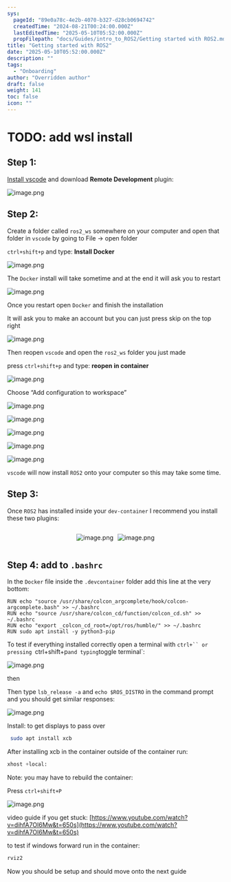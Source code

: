 ```yaml
---
sys:
  pageId: "89e0a78c-4e2b-4070-b327-d28cb0694742"
  createdTime: "2024-08-21T00:24:00.000Z"
  lastEditedTime: "2025-05-10T05:52:00.000Z"
  propFilepath: "docs/Guides/intro_to_ROS2/Getting started with ROS2.md"
title: "Getting started with ROS2"
date: "2025-05-10T05:52:00.000Z"
description: ""
tags:
  - "Onboarding"
author: "Overridden author"
draft: false
weight: 141
toc: false
icon: ""
---
```


# TODO: add wsl install

## Step 1:

[Install vscode](https://code.visualstudio.com/download) and download **Remote Development** plugin:

![image.png](https://prod-files-secure.s3.us-west-2.amazonaws.com/d518164a-d88e-44d1-a4ee-3adb3bd8bce0/efb52993-1881-4a40-b95e-6f020334f022/image.png?X-Amz-Algorithm=AWS4-HMAC-SHA256&X-Amz-Content-Sha256=UNSIGNED-PAYLOAD&X-Amz-Credential=ASIAZI2LB4666ZCVGR2V%2F20250709%2Fus-west-2%2Fs3%2Faws4_request&X-Amz-Date=20250709T051458Z&X-Amz-Expires=3600&X-Amz-Security-Token=IQoJb3JpZ2luX2VjEJT%2F%2F%2F%2F%2F%2F%2F%2F%2F%2FwEaCXVzLXdlc3QtMiJGMEQCIB9UCbBfoWCC52kokmBGN5NdjmDGLnZH1yaIW%2BTTRClXAiB%2BhopWfym5J8S47JHh3YpNHxZ78FHLnPIlgi%2F5Elg11SqIBAid%2F%2F%2F%2F%2F%2F%2F%2F%2F%2F8BEAAaDDYzNzQyMzE4MzgwNSIMH0zWlT2uRssXL3jKKtwDBkckGGBjVHsmzdUuybH2J1RHNiiWr3SNOvcpqsLH6z1PNJPZw9LheMGRnYaA12HzTsLEuEjnsU8kcSofHRQVN1bIunWTsPG9FgmJ1Npyf3MWdLFD1oFaB51XL65vzBSXGM4cRwnVWM2hMwnMW9QcVnBPP9l2p02bQuEXUu%2FVylq%2FODVnkkZt23MplJ%2BkoTIoJ8UcwSEEOF3DU57ne3abxy1UWrIhUJ2LWS4S6RgsglVQk7tsclozbGPKHbv8uSGoJSIhStD0%2FswPvl4R%2FbgZG2evOqCQMuwM8dxJ%2F5LDtIU5t4LbUCevxC%2FFMkbfSOBQvvb3fICsUYg1yB8qjvP%2Fn%2BIX4hjiEF6yjp7nDnfKVBtNe9S5gRCzALURSESjwxXPjnrXrYDqApOS8QSgj9WxW6g5UPM8bgatXgnWuhsAEYpn74lvETw5pSk%2FgVmPyvge6%2FaLkjiDy2hzthcGYLiGNZ65pIAx7ccsQWP9%2Fb9VSUgvSlXK%2B5egIfzcDe%2FOg39IGRDPnE08I5lTODIABcqXErDrFvvVntsmyf1SZK9WXOLg2k3JY%2B8WG46KlYxjK8v0JdwIpJ7zcobKvdC9Uh3kucR0oIih%2FtyQXCiPhmLoS8nv%2BG1uppgBN8IXp18wy8q3wwY6pgEND3ca0VYk8M%2FxUXqFrE7Ae6B9V%2BPQajX41cPu3gdsTy%2FbDbDpyUxJo9bkcIL0TsYKRXmsdJr%2FCYbbfjnmDETGiByGveIbQjOT9LlWSRBx8hWSm%2FgN9cnuZ1vm%2BXziaznc6nLGljQvNVlIueeZe4WM28sVz8aSj5rSZCkRAbuose2bCcBakk8ieHBVNs2mDJbf5i0NGTrmhk%2F5gGWm5bTaV7o4YMnb&X-Amz-Signature=f2a632e26310621f159c479e806654600e2ca2f2c997a15826144d3b0de38b75&X-Amz-SignedHeaders=host&x-amz-checksum-mode=ENABLED&x-id=GetObject)

## Step 2:

Create a folder called `ros2_ws` somewhere on your computer and open that folder in `vscode` by going to File → open folder 

`ctrl+shift+p` and type: **Install Docker**

![image.png](https://prod-files-secure.s3.us-west-2.amazonaws.com/d518164a-d88e-44d1-a4ee-3adb3bd8bce0/2269dc0e-1cd5-47ff-bceb-c04ad9b2eab0/image.png?X-Amz-Algorithm=AWS4-HMAC-SHA256&X-Amz-Content-Sha256=UNSIGNED-PAYLOAD&X-Amz-Credential=ASIAZI2LB4666ZCVGR2V%2F20250709%2Fus-west-2%2Fs3%2Faws4_request&X-Amz-Date=20250709T051458Z&X-Amz-Expires=3600&X-Amz-Security-Token=IQoJb3JpZ2luX2VjEJT%2F%2F%2F%2F%2F%2F%2F%2F%2F%2FwEaCXVzLXdlc3QtMiJGMEQCIB9UCbBfoWCC52kokmBGN5NdjmDGLnZH1yaIW%2BTTRClXAiB%2BhopWfym5J8S47JHh3YpNHxZ78FHLnPIlgi%2F5Elg11SqIBAid%2F%2F%2F%2F%2F%2F%2F%2F%2F%2F8BEAAaDDYzNzQyMzE4MzgwNSIMH0zWlT2uRssXL3jKKtwDBkckGGBjVHsmzdUuybH2J1RHNiiWr3SNOvcpqsLH6z1PNJPZw9LheMGRnYaA12HzTsLEuEjnsU8kcSofHRQVN1bIunWTsPG9FgmJ1Npyf3MWdLFD1oFaB51XL65vzBSXGM4cRwnVWM2hMwnMW9QcVnBPP9l2p02bQuEXUu%2FVylq%2FODVnkkZt23MplJ%2BkoTIoJ8UcwSEEOF3DU57ne3abxy1UWrIhUJ2LWS4S6RgsglVQk7tsclozbGPKHbv8uSGoJSIhStD0%2FswPvl4R%2FbgZG2evOqCQMuwM8dxJ%2F5LDtIU5t4LbUCevxC%2FFMkbfSOBQvvb3fICsUYg1yB8qjvP%2Fn%2BIX4hjiEF6yjp7nDnfKVBtNe9S5gRCzALURSESjwxXPjnrXrYDqApOS8QSgj9WxW6g5UPM8bgatXgnWuhsAEYpn74lvETw5pSk%2FgVmPyvge6%2FaLkjiDy2hzthcGYLiGNZ65pIAx7ccsQWP9%2Fb9VSUgvSlXK%2B5egIfzcDe%2FOg39IGRDPnE08I5lTODIABcqXErDrFvvVntsmyf1SZK9WXOLg2k3JY%2B8WG46KlYxjK8v0JdwIpJ7zcobKvdC9Uh3kucR0oIih%2FtyQXCiPhmLoS8nv%2BG1uppgBN8IXp18wy8q3wwY6pgEND3ca0VYk8M%2FxUXqFrE7Ae6B9V%2BPQajX41cPu3gdsTy%2FbDbDpyUxJo9bkcIL0TsYKRXmsdJr%2FCYbbfjnmDETGiByGveIbQjOT9LlWSRBx8hWSm%2FgN9cnuZ1vm%2BXziaznc6nLGljQvNVlIueeZe4WM28sVz8aSj5rSZCkRAbuose2bCcBakk8ieHBVNs2mDJbf5i0NGTrmhk%2F5gGWm5bTaV7o4YMnb&X-Amz-Signature=125911b231b50d45bd85bd02681378e3553b2b85b517f4155c3642c078565824&X-Amz-SignedHeaders=host&x-amz-checksum-mode=ENABLED&x-id=GetObject)

The `Docker` install will take sometime and at the end it will ask you to restart

![image.png](https://prod-files-secure.s3.us-west-2.amazonaws.com/d518164a-d88e-44d1-a4ee-3adb3bd8bce0/ed233f78-be33-4b1f-b89c-9c346c0e961e/image.png?X-Amz-Algorithm=AWS4-HMAC-SHA256&X-Amz-Content-Sha256=UNSIGNED-PAYLOAD&X-Amz-Credential=ASIAZI2LB4666ZCVGR2V%2F20250709%2Fus-west-2%2Fs3%2Faws4_request&X-Amz-Date=20250709T051458Z&X-Amz-Expires=3600&X-Amz-Security-Token=IQoJb3JpZ2luX2VjEJT%2F%2F%2F%2F%2F%2F%2F%2F%2F%2FwEaCXVzLXdlc3QtMiJGMEQCIB9UCbBfoWCC52kokmBGN5NdjmDGLnZH1yaIW%2BTTRClXAiB%2BhopWfym5J8S47JHh3YpNHxZ78FHLnPIlgi%2F5Elg11SqIBAid%2F%2F%2F%2F%2F%2F%2F%2F%2F%2F8BEAAaDDYzNzQyMzE4MzgwNSIMH0zWlT2uRssXL3jKKtwDBkckGGBjVHsmzdUuybH2J1RHNiiWr3SNOvcpqsLH6z1PNJPZw9LheMGRnYaA12HzTsLEuEjnsU8kcSofHRQVN1bIunWTsPG9FgmJ1Npyf3MWdLFD1oFaB51XL65vzBSXGM4cRwnVWM2hMwnMW9QcVnBPP9l2p02bQuEXUu%2FVylq%2FODVnkkZt23MplJ%2BkoTIoJ8UcwSEEOF3DU57ne3abxy1UWrIhUJ2LWS4S6RgsglVQk7tsclozbGPKHbv8uSGoJSIhStD0%2FswPvl4R%2FbgZG2evOqCQMuwM8dxJ%2F5LDtIU5t4LbUCevxC%2FFMkbfSOBQvvb3fICsUYg1yB8qjvP%2Fn%2BIX4hjiEF6yjp7nDnfKVBtNe9S5gRCzALURSESjwxXPjnrXrYDqApOS8QSgj9WxW6g5UPM8bgatXgnWuhsAEYpn74lvETw5pSk%2FgVmPyvge6%2FaLkjiDy2hzthcGYLiGNZ65pIAx7ccsQWP9%2Fb9VSUgvSlXK%2B5egIfzcDe%2FOg39IGRDPnE08I5lTODIABcqXErDrFvvVntsmyf1SZK9WXOLg2k3JY%2B8WG46KlYxjK8v0JdwIpJ7zcobKvdC9Uh3kucR0oIih%2FtyQXCiPhmLoS8nv%2BG1uppgBN8IXp18wy8q3wwY6pgEND3ca0VYk8M%2FxUXqFrE7Ae6B9V%2BPQajX41cPu3gdsTy%2FbDbDpyUxJo9bkcIL0TsYKRXmsdJr%2FCYbbfjnmDETGiByGveIbQjOT9LlWSRBx8hWSm%2FgN9cnuZ1vm%2BXziaznc6nLGljQvNVlIueeZe4WM28sVz8aSj5rSZCkRAbuose2bCcBakk8ieHBVNs2mDJbf5i0NGTrmhk%2F5gGWm5bTaV7o4YMnb&X-Amz-Signature=e594ffe8b0fb37a550b686621d81e6bdc15e6f4eaac6957de7a38b5f0e266322&X-Amz-SignedHeaders=host&x-amz-checksum-mode=ENABLED&x-id=GetObject)

Once you restart open `Docker` and finish the installation

It will ask you to make an account but you can just press skip on the top right

![image.png](https://prod-files-secure.s3.us-west-2.amazonaws.com/d518164a-d88e-44d1-a4ee-3adb3bd8bce0/21010ad9-1659-4fd9-9f59-9932a09b2a3d/image.png?X-Amz-Algorithm=AWS4-HMAC-SHA256&X-Amz-Content-Sha256=UNSIGNED-PAYLOAD&X-Amz-Credential=ASIAZI2LB4666ZCVGR2V%2F20250709%2Fus-west-2%2Fs3%2Faws4_request&X-Amz-Date=20250709T051458Z&X-Amz-Expires=3600&X-Amz-Security-Token=IQoJb3JpZ2luX2VjEJT%2F%2F%2F%2F%2F%2F%2F%2F%2F%2FwEaCXVzLXdlc3QtMiJGMEQCIB9UCbBfoWCC52kokmBGN5NdjmDGLnZH1yaIW%2BTTRClXAiB%2BhopWfym5J8S47JHh3YpNHxZ78FHLnPIlgi%2F5Elg11SqIBAid%2F%2F%2F%2F%2F%2F%2F%2F%2F%2F8BEAAaDDYzNzQyMzE4MzgwNSIMH0zWlT2uRssXL3jKKtwDBkckGGBjVHsmzdUuybH2J1RHNiiWr3SNOvcpqsLH6z1PNJPZw9LheMGRnYaA12HzTsLEuEjnsU8kcSofHRQVN1bIunWTsPG9FgmJ1Npyf3MWdLFD1oFaB51XL65vzBSXGM4cRwnVWM2hMwnMW9QcVnBPP9l2p02bQuEXUu%2FVylq%2FODVnkkZt23MplJ%2BkoTIoJ8UcwSEEOF3DU57ne3abxy1UWrIhUJ2LWS4S6RgsglVQk7tsclozbGPKHbv8uSGoJSIhStD0%2FswPvl4R%2FbgZG2evOqCQMuwM8dxJ%2F5LDtIU5t4LbUCevxC%2FFMkbfSOBQvvb3fICsUYg1yB8qjvP%2Fn%2BIX4hjiEF6yjp7nDnfKVBtNe9S5gRCzALURSESjwxXPjnrXrYDqApOS8QSgj9WxW6g5UPM8bgatXgnWuhsAEYpn74lvETw5pSk%2FgVmPyvge6%2FaLkjiDy2hzthcGYLiGNZ65pIAx7ccsQWP9%2Fb9VSUgvSlXK%2B5egIfzcDe%2FOg39IGRDPnE08I5lTODIABcqXErDrFvvVntsmyf1SZK9WXOLg2k3JY%2B8WG46KlYxjK8v0JdwIpJ7zcobKvdC9Uh3kucR0oIih%2FtyQXCiPhmLoS8nv%2BG1uppgBN8IXp18wy8q3wwY6pgEND3ca0VYk8M%2FxUXqFrE7Ae6B9V%2BPQajX41cPu3gdsTy%2FbDbDpyUxJo9bkcIL0TsYKRXmsdJr%2FCYbbfjnmDETGiByGveIbQjOT9LlWSRBx8hWSm%2FgN9cnuZ1vm%2BXziaznc6nLGljQvNVlIueeZe4WM28sVz8aSj5rSZCkRAbuose2bCcBakk8ieHBVNs2mDJbf5i0NGTrmhk%2F5gGWm5bTaV7o4YMnb&X-Amz-Signature=fde3fd792cc6289cabd4bb7b0da0be40b5eb3e26c977c38b3802d63d9af9c502&X-Amz-SignedHeaders=host&x-amz-checksum-mode=ENABLED&x-id=GetObject)

Then reopen `vscode` and open the `ros2_ws` folder you just made

press `ctrl+shift+p` and type: **reopen in container**

![image.png](https://prod-files-secure.s3.us-west-2.amazonaws.com/d518164a-d88e-44d1-a4ee-3adb3bd8bce0/4e93b8c2-41ad-488c-8095-c74205196118/image.png?X-Amz-Algorithm=AWS4-HMAC-SHA256&X-Amz-Content-Sha256=UNSIGNED-PAYLOAD&X-Amz-Credential=ASIAZI2LB4666ZCVGR2V%2F20250709%2Fus-west-2%2Fs3%2Faws4_request&X-Amz-Date=20250709T051458Z&X-Amz-Expires=3600&X-Amz-Security-Token=IQoJb3JpZ2luX2VjEJT%2F%2F%2F%2F%2F%2F%2F%2F%2F%2FwEaCXVzLXdlc3QtMiJGMEQCIB9UCbBfoWCC52kokmBGN5NdjmDGLnZH1yaIW%2BTTRClXAiB%2BhopWfym5J8S47JHh3YpNHxZ78FHLnPIlgi%2F5Elg11SqIBAid%2F%2F%2F%2F%2F%2F%2F%2F%2F%2F8BEAAaDDYzNzQyMzE4MzgwNSIMH0zWlT2uRssXL3jKKtwDBkckGGBjVHsmzdUuybH2J1RHNiiWr3SNOvcpqsLH6z1PNJPZw9LheMGRnYaA12HzTsLEuEjnsU8kcSofHRQVN1bIunWTsPG9FgmJ1Npyf3MWdLFD1oFaB51XL65vzBSXGM4cRwnVWM2hMwnMW9QcVnBPP9l2p02bQuEXUu%2FVylq%2FODVnkkZt23MplJ%2BkoTIoJ8UcwSEEOF3DU57ne3abxy1UWrIhUJ2LWS4S6RgsglVQk7tsclozbGPKHbv8uSGoJSIhStD0%2FswPvl4R%2FbgZG2evOqCQMuwM8dxJ%2F5LDtIU5t4LbUCevxC%2FFMkbfSOBQvvb3fICsUYg1yB8qjvP%2Fn%2BIX4hjiEF6yjp7nDnfKVBtNe9S5gRCzALURSESjwxXPjnrXrYDqApOS8QSgj9WxW6g5UPM8bgatXgnWuhsAEYpn74lvETw5pSk%2FgVmPyvge6%2FaLkjiDy2hzthcGYLiGNZ65pIAx7ccsQWP9%2Fb9VSUgvSlXK%2B5egIfzcDe%2FOg39IGRDPnE08I5lTODIABcqXErDrFvvVntsmyf1SZK9WXOLg2k3JY%2B8WG46KlYxjK8v0JdwIpJ7zcobKvdC9Uh3kucR0oIih%2FtyQXCiPhmLoS8nv%2BG1uppgBN8IXp18wy8q3wwY6pgEND3ca0VYk8M%2FxUXqFrE7Ae6B9V%2BPQajX41cPu3gdsTy%2FbDbDpyUxJo9bkcIL0TsYKRXmsdJr%2FCYbbfjnmDETGiByGveIbQjOT9LlWSRBx8hWSm%2FgN9cnuZ1vm%2BXziaznc6nLGljQvNVlIueeZe4WM28sVz8aSj5rSZCkRAbuose2bCcBakk8ieHBVNs2mDJbf5i0NGTrmhk%2F5gGWm5bTaV7o4YMnb&X-Amz-Signature=8585229820256203228b4aa3517d56c6a1bbf959e530c6c1f340050c2fe2b0d3&X-Amz-SignedHeaders=host&x-amz-checksum-mode=ENABLED&x-id=GetObject)

Choose “Add configuration to workspace”

![image.png](https://prod-files-secure.s3.us-west-2.amazonaws.com/d518164a-d88e-44d1-a4ee-3adb3bd8bce0/9560b282-5060-4989-ba37-97e7b2c22476/image.png?X-Amz-Algorithm=AWS4-HMAC-SHA256&X-Amz-Content-Sha256=UNSIGNED-PAYLOAD&X-Amz-Credential=ASIAZI2LB4666ZCVGR2V%2F20250709%2Fus-west-2%2Fs3%2Faws4_request&X-Amz-Date=20250709T051458Z&X-Amz-Expires=3600&X-Amz-Security-Token=IQoJb3JpZ2luX2VjEJT%2F%2F%2F%2F%2F%2F%2F%2F%2F%2FwEaCXVzLXdlc3QtMiJGMEQCIB9UCbBfoWCC52kokmBGN5NdjmDGLnZH1yaIW%2BTTRClXAiB%2BhopWfym5J8S47JHh3YpNHxZ78FHLnPIlgi%2F5Elg11SqIBAid%2F%2F%2F%2F%2F%2F%2F%2F%2F%2F8BEAAaDDYzNzQyMzE4MzgwNSIMH0zWlT2uRssXL3jKKtwDBkckGGBjVHsmzdUuybH2J1RHNiiWr3SNOvcpqsLH6z1PNJPZw9LheMGRnYaA12HzTsLEuEjnsU8kcSofHRQVN1bIunWTsPG9FgmJ1Npyf3MWdLFD1oFaB51XL65vzBSXGM4cRwnVWM2hMwnMW9QcVnBPP9l2p02bQuEXUu%2FVylq%2FODVnkkZt23MplJ%2BkoTIoJ8UcwSEEOF3DU57ne3abxy1UWrIhUJ2LWS4S6RgsglVQk7tsclozbGPKHbv8uSGoJSIhStD0%2FswPvl4R%2FbgZG2evOqCQMuwM8dxJ%2F5LDtIU5t4LbUCevxC%2FFMkbfSOBQvvb3fICsUYg1yB8qjvP%2Fn%2BIX4hjiEF6yjp7nDnfKVBtNe9S5gRCzALURSESjwxXPjnrXrYDqApOS8QSgj9WxW6g5UPM8bgatXgnWuhsAEYpn74lvETw5pSk%2FgVmPyvge6%2FaLkjiDy2hzthcGYLiGNZ65pIAx7ccsQWP9%2Fb9VSUgvSlXK%2B5egIfzcDe%2FOg39IGRDPnE08I5lTODIABcqXErDrFvvVntsmyf1SZK9WXOLg2k3JY%2B8WG46KlYxjK8v0JdwIpJ7zcobKvdC9Uh3kucR0oIih%2FtyQXCiPhmLoS8nv%2BG1uppgBN8IXp18wy8q3wwY6pgEND3ca0VYk8M%2FxUXqFrE7Ae6B9V%2BPQajX41cPu3gdsTy%2FbDbDpyUxJo9bkcIL0TsYKRXmsdJr%2FCYbbfjnmDETGiByGveIbQjOT9LlWSRBx8hWSm%2FgN9cnuZ1vm%2BXziaznc6nLGljQvNVlIueeZe4WM28sVz8aSj5rSZCkRAbuose2bCcBakk8ieHBVNs2mDJbf5i0NGTrmhk%2F5gGWm5bTaV7o4YMnb&X-Amz-Signature=b4f1e0b5ab05172a82022c4f823b18c763e73c82b1018b036c85516b792a0377&X-Amz-SignedHeaders=host&x-amz-checksum-mode=ENABLED&x-id=GetObject)

![image.png](https://prod-files-secure.s3.us-west-2.amazonaws.com/d518164a-d88e-44d1-a4ee-3adb3bd8bce0/2ee63f81-886b-48e8-a553-dc6e5eac99e4/image.png?X-Amz-Algorithm=AWS4-HMAC-SHA256&X-Amz-Content-Sha256=UNSIGNED-PAYLOAD&X-Amz-Credential=ASIAZI2LB4666ZCVGR2V%2F20250709%2Fus-west-2%2Fs3%2Faws4_request&X-Amz-Date=20250709T051458Z&X-Amz-Expires=3600&X-Amz-Security-Token=IQoJb3JpZ2luX2VjEJT%2F%2F%2F%2F%2F%2F%2F%2F%2F%2FwEaCXVzLXdlc3QtMiJGMEQCIB9UCbBfoWCC52kokmBGN5NdjmDGLnZH1yaIW%2BTTRClXAiB%2BhopWfym5J8S47JHh3YpNHxZ78FHLnPIlgi%2F5Elg11SqIBAid%2F%2F%2F%2F%2F%2F%2F%2F%2F%2F8BEAAaDDYzNzQyMzE4MzgwNSIMH0zWlT2uRssXL3jKKtwDBkckGGBjVHsmzdUuybH2J1RHNiiWr3SNOvcpqsLH6z1PNJPZw9LheMGRnYaA12HzTsLEuEjnsU8kcSofHRQVN1bIunWTsPG9FgmJ1Npyf3MWdLFD1oFaB51XL65vzBSXGM4cRwnVWM2hMwnMW9QcVnBPP9l2p02bQuEXUu%2FVylq%2FODVnkkZt23MplJ%2BkoTIoJ8UcwSEEOF3DU57ne3abxy1UWrIhUJ2LWS4S6RgsglVQk7tsclozbGPKHbv8uSGoJSIhStD0%2FswPvl4R%2FbgZG2evOqCQMuwM8dxJ%2F5LDtIU5t4LbUCevxC%2FFMkbfSOBQvvb3fICsUYg1yB8qjvP%2Fn%2BIX4hjiEF6yjp7nDnfKVBtNe9S5gRCzALURSESjwxXPjnrXrYDqApOS8QSgj9WxW6g5UPM8bgatXgnWuhsAEYpn74lvETw5pSk%2FgVmPyvge6%2FaLkjiDy2hzthcGYLiGNZ65pIAx7ccsQWP9%2Fb9VSUgvSlXK%2B5egIfzcDe%2FOg39IGRDPnE08I5lTODIABcqXErDrFvvVntsmyf1SZK9WXOLg2k3JY%2B8WG46KlYxjK8v0JdwIpJ7zcobKvdC9Uh3kucR0oIih%2FtyQXCiPhmLoS8nv%2BG1uppgBN8IXp18wy8q3wwY6pgEND3ca0VYk8M%2FxUXqFrE7Ae6B9V%2BPQajX41cPu3gdsTy%2FbDbDpyUxJo9bkcIL0TsYKRXmsdJr%2FCYbbfjnmDETGiByGveIbQjOT9LlWSRBx8hWSm%2FgN9cnuZ1vm%2BXziaznc6nLGljQvNVlIueeZe4WM28sVz8aSj5rSZCkRAbuose2bCcBakk8ieHBVNs2mDJbf5i0NGTrmhk%2F5gGWm5bTaV7o4YMnb&X-Amz-Signature=3f60a54fecdf3188e86fd81f12bf79b03c88bb3c9fb52b7b2d666feb599d22b0&X-Amz-SignedHeaders=host&x-amz-checksum-mode=ENABLED&x-id=GetObject)

![image.png](https://prod-files-secure.s3.us-west-2.amazonaws.com/d518164a-d88e-44d1-a4ee-3adb3bd8bce0/ae1580b2-b048-407e-aed9-b584224a7a04/image.png?X-Amz-Algorithm=AWS4-HMAC-SHA256&X-Amz-Content-Sha256=UNSIGNED-PAYLOAD&X-Amz-Credential=ASIAZI2LB4666ZCVGR2V%2F20250709%2Fus-west-2%2Fs3%2Faws4_request&X-Amz-Date=20250709T051458Z&X-Amz-Expires=3600&X-Amz-Security-Token=IQoJb3JpZ2luX2VjEJT%2F%2F%2F%2F%2F%2F%2F%2F%2F%2FwEaCXVzLXdlc3QtMiJGMEQCIB9UCbBfoWCC52kokmBGN5NdjmDGLnZH1yaIW%2BTTRClXAiB%2BhopWfym5J8S47JHh3YpNHxZ78FHLnPIlgi%2F5Elg11SqIBAid%2F%2F%2F%2F%2F%2F%2F%2F%2F%2F8BEAAaDDYzNzQyMzE4MzgwNSIMH0zWlT2uRssXL3jKKtwDBkckGGBjVHsmzdUuybH2J1RHNiiWr3SNOvcpqsLH6z1PNJPZw9LheMGRnYaA12HzTsLEuEjnsU8kcSofHRQVN1bIunWTsPG9FgmJ1Npyf3MWdLFD1oFaB51XL65vzBSXGM4cRwnVWM2hMwnMW9QcVnBPP9l2p02bQuEXUu%2FVylq%2FODVnkkZt23MplJ%2BkoTIoJ8UcwSEEOF3DU57ne3abxy1UWrIhUJ2LWS4S6RgsglVQk7tsclozbGPKHbv8uSGoJSIhStD0%2FswPvl4R%2FbgZG2evOqCQMuwM8dxJ%2F5LDtIU5t4LbUCevxC%2FFMkbfSOBQvvb3fICsUYg1yB8qjvP%2Fn%2BIX4hjiEF6yjp7nDnfKVBtNe9S5gRCzALURSESjwxXPjnrXrYDqApOS8QSgj9WxW6g5UPM8bgatXgnWuhsAEYpn74lvETw5pSk%2FgVmPyvge6%2FaLkjiDy2hzthcGYLiGNZ65pIAx7ccsQWP9%2Fb9VSUgvSlXK%2B5egIfzcDe%2FOg39IGRDPnE08I5lTODIABcqXErDrFvvVntsmyf1SZK9WXOLg2k3JY%2B8WG46KlYxjK8v0JdwIpJ7zcobKvdC9Uh3kucR0oIih%2FtyQXCiPhmLoS8nv%2BG1uppgBN8IXp18wy8q3wwY6pgEND3ca0VYk8M%2FxUXqFrE7Ae6B9V%2BPQajX41cPu3gdsTy%2FbDbDpyUxJo9bkcIL0TsYKRXmsdJr%2FCYbbfjnmDETGiByGveIbQjOT9LlWSRBx8hWSm%2FgN9cnuZ1vm%2BXziaznc6nLGljQvNVlIueeZe4WM28sVz8aSj5rSZCkRAbuose2bCcBakk8ieHBVNs2mDJbf5i0NGTrmhk%2F5gGWm5bTaV7o4YMnb&X-Amz-Signature=7880599150f8bff4640757cdab460aacab1c8911643fc5dc16325568696cd476&X-Amz-SignedHeaders=host&x-amz-checksum-mode=ENABLED&x-id=GetObject)

![image.png](https://prod-files-secure.s3.us-west-2.amazonaws.com/d518164a-d88e-44d1-a4ee-3adb3bd8bce0/53255b28-f75e-430f-b9e3-c0ac8577e42b/image.png?X-Amz-Algorithm=AWS4-HMAC-SHA256&X-Amz-Content-Sha256=UNSIGNED-PAYLOAD&X-Amz-Credential=ASIAZI2LB4666ZCVGR2V%2F20250709%2Fus-west-2%2Fs3%2Faws4_request&X-Amz-Date=20250709T051458Z&X-Amz-Expires=3600&X-Amz-Security-Token=IQoJb3JpZ2luX2VjEJT%2F%2F%2F%2F%2F%2F%2F%2F%2F%2FwEaCXVzLXdlc3QtMiJGMEQCIB9UCbBfoWCC52kokmBGN5NdjmDGLnZH1yaIW%2BTTRClXAiB%2BhopWfym5J8S47JHh3YpNHxZ78FHLnPIlgi%2F5Elg11SqIBAid%2F%2F%2F%2F%2F%2F%2F%2F%2F%2F8BEAAaDDYzNzQyMzE4MzgwNSIMH0zWlT2uRssXL3jKKtwDBkckGGBjVHsmzdUuybH2J1RHNiiWr3SNOvcpqsLH6z1PNJPZw9LheMGRnYaA12HzTsLEuEjnsU8kcSofHRQVN1bIunWTsPG9FgmJ1Npyf3MWdLFD1oFaB51XL65vzBSXGM4cRwnVWM2hMwnMW9QcVnBPP9l2p02bQuEXUu%2FVylq%2FODVnkkZt23MplJ%2BkoTIoJ8UcwSEEOF3DU57ne3abxy1UWrIhUJ2LWS4S6RgsglVQk7tsclozbGPKHbv8uSGoJSIhStD0%2FswPvl4R%2FbgZG2evOqCQMuwM8dxJ%2F5LDtIU5t4LbUCevxC%2FFMkbfSOBQvvb3fICsUYg1yB8qjvP%2Fn%2BIX4hjiEF6yjp7nDnfKVBtNe9S5gRCzALURSESjwxXPjnrXrYDqApOS8QSgj9WxW6g5UPM8bgatXgnWuhsAEYpn74lvETw5pSk%2FgVmPyvge6%2FaLkjiDy2hzthcGYLiGNZ65pIAx7ccsQWP9%2Fb9VSUgvSlXK%2B5egIfzcDe%2FOg39IGRDPnE08I5lTODIABcqXErDrFvvVntsmyf1SZK9WXOLg2k3JY%2B8WG46KlYxjK8v0JdwIpJ7zcobKvdC9Uh3kucR0oIih%2FtyQXCiPhmLoS8nv%2BG1uppgBN8IXp18wy8q3wwY6pgEND3ca0VYk8M%2FxUXqFrE7Ae6B9V%2BPQajX41cPu3gdsTy%2FbDbDpyUxJo9bkcIL0TsYKRXmsdJr%2FCYbbfjnmDETGiByGveIbQjOT9LlWSRBx8hWSm%2FgN9cnuZ1vm%2BXziaznc6nLGljQvNVlIueeZe4WM28sVz8aSj5rSZCkRAbuose2bCcBakk8ieHBVNs2mDJbf5i0NGTrmhk%2F5gGWm5bTaV7o4YMnb&X-Amz-Signature=4baeaa55a30cc3d41cc3b49e5af8ba29995ca4f75bbdd9fa3f4cc18505785635&X-Amz-SignedHeaders=host&x-amz-checksum-mode=ENABLED&x-id=GetObject)

![image.png](https://prod-files-secure.s3.us-west-2.amazonaws.com/d518164a-d88e-44d1-a4ee-3adb3bd8bce0/7c562767-5af9-4ffb-97d1-327bcdf4ee00/image.png?X-Amz-Algorithm=AWS4-HMAC-SHA256&X-Amz-Content-Sha256=UNSIGNED-PAYLOAD&X-Amz-Credential=ASIAZI2LB4666ZCVGR2V%2F20250709%2Fus-west-2%2Fs3%2Faws4_request&X-Amz-Date=20250709T051458Z&X-Amz-Expires=3600&X-Amz-Security-Token=IQoJb3JpZ2luX2VjEJT%2F%2F%2F%2F%2F%2F%2F%2F%2F%2FwEaCXVzLXdlc3QtMiJGMEQCIB9UCbBfoWCC52kokmBGN5NdjmDGLnZH1yaIW%2BTTRClXAiB%2BhopWfym5J8S47JHh3YpNHxZ78FHLnPIlgi%2F5Elg11SqIBAid%2F%2F%2F%2F%2F%2F%2F%2F%2F%2F8BEAAaDDYzNzQyMzE4MzgwNSIMH0zWlT2uRssXL3jKKtwDBkckGGBjVHsmzdUuybH2J1RHNiiWr3SNOvcpqsLH6z1PNJPZw9LheMGRnYaA12HzTsLEuEjnsU8kcSofHRQVN1bIunWTsPG9FgmJ1Npyf3MWdLFD1oFaB51XL65vzBSXGM4cRwnVWM2hMwnMW9QcVnBPP9l2p02bQuEXUu%2FVylq%2FODVnkkZt23MplJ%2BkoTIoJ8UcwSEEOF3DU57ne3abxy1UWrIhUJ2LWS4S6RgsglVQk7tsclozbGPKHbv8uSGoJSIhStD0%2FswPvl4R%2FbgZG2evOqCQMuwM8dxJ%2F5LDtIU5t4LbUCevxC%2FFMkbfSOBQvvb3fICsUYg1yB8qjvP%2Fn%2BIX4hjiEF6yjp7nDnfKVBtNe9S5gRCzALURSESjwxXPjnrXrYDqApOS8QSgj9WxW6g5UPM8bgatXgnWuhsAEYpn74lvETw5pSk%2FgVmPyvge6%2FaLkjiDy2hzthcGYLiGNZ65pIAx7ccsQWP9%2Fb9VSUgvSlXK%2B5egIfzcDe%2FOg39IGRDPnE08I5lTODIABcqXErDrFvvVntsmyf1SZK9WXOLg2k3JY%2B8WG46KlYxjK8v0JdwIpJ7zcobKvdC9Uh3kucR0oIih%2FtyQXCiPhmLoS8nv%2BG1uppgBN8IXp18wy8q3wwY6pgEND3ca0VYk8M%2FxUXqFrE7Ae6B9V%2BPQajX41cPu3gdsTy%2FbDbDpyUxJo9bkcIL0TsYKRXmsdJr%2FCYbbfjnmDETGiByGveIbQjOT9LlWSRBx8hWSm%2FgN9cnuZ1vm%2BXziaznc6nLGljQvNVlIueeZe4WM28sVz8aSj5rSZCkRAbuose2bCcBakk8ieHBVNs2mDJbf5i0NGTrmhk%2F5gGWm5bTaV7o4YMnb&X-Amz-Signature=e2cf1d8f9ec1e35f43849189fc84c09b84bc8115df74d819726c89a34ed71e89&X-Amz-SignedHeaders=host&x-amz-checksum-mode=ENABLED&x-id=GetObject)

`vscode` will now install `ROS2` onto your computer so this may take some time.

## Step 3:

Once `ROS2` has installed inside your `dev-container` I recommend you install these two plugins:

<div style="display: flex;flex-direction: row; column-gap:10px; max-width: 630px;justify-content: center;">
<div>

![image.png](https://prod-files-secure.s3.us-west-2.amazonaws.com/d518164a-d88e-44d1-a4ee-3adb3bd8bce0/3fc3d550-5a54-4ba1-ba6b-faa01cdb7369/image.png?X-Amz-Algorithm=AWS4-HMAC-SHA256&X-Amz-Content-Sha256=UNSIGNED-PAYLOAD&X-Amz-Credential=ASIAZI2LB4665BTF53DN%2F20250709%2Fus-west-2%2Fs3%2Faws4_request&X-Amz-Date=20250709T051500Z&X-Amz-Expires=3600&X-Amz-Security-Token=IQoJb3JpZ2luX2VjEJT%2F%2F%2F%2F%2F%2F%2F%2F%2F%2FwEaCXVzLXdlc3QtMiJHMEUCIFVQqIx3UVp1gmfnbRbEJQGFXPgPXSH47VYY0oM%2FeqwWAiEA3hZhE2IXU0XhF37cvSiSoesUqLETSMV0PjOMLH7v5v4qiAQInf%2F%2F%2F%2F%2F%2F%2F%2F%2F%2FARAAGgw2Mzc0MjMxODM4MDUiDGw58OX8Vt%2FdnGg7HCrcAz70nqezfeqRdCRNlXEglRNA%2BV7SQJhKvXMwmPayHi9xozeCAJZuerv5zF02pN%2BHIi1NndLX21MF8dH2B49EyZPyGdQjL3JxFP993fS%2Bvogt2vmy3m5%2FulQuRYBH30c5bb8wfApRr0ENp45zWDbEvB91PqoCX9g0%2Fx7KNLA55%2BklO7zKwyYE0BC7PQOaBLwWLA9qDbzzvEd23y6NSf4hKP%2BqoGTJoQqVjhpUzEnohrAs6KKlcX2VXLVkVEepDaoByGz54Pb8wQLYz50XZkzsziShxijDjTh0QwNrLORS9103zqj08N9%2BkA3eagYwJdeErboH9ovp3Old05fCLwxzo7b24JWYzM20RFg7%2FElm7yLBurGxnRTisAwwVWi7TRAXEgzvlBnU7PnfhTBtNxZFsFZFs2ihL%2FCzzk83IfHXA%2BUc5NgQmoDFk70GStYHTkG%2B6SdlfTQLS%2F4aBM1nhJdtz1qolR%2BAP5xvzzthfPwRfps2KHWePaAlmLH0JlH8wrSo17bBIcKXbZh86qNhEIbvfp0YTXywtowhEXM7DBIIObWzgonwjRGqfXQ4lsJvywLHm%2F0kORYjbDm1TfdSdlibGOeAGnE9vX%2FZzq2BlK9206I8tnqZI%2B5YcGlkhN1EMI3Lt8MGOqUBwrWmRe3bQiTxIcYi5n0RQw%2FEaizPEzKdjDYdwvZ1zNTKHGlFkeLwg%2B%2BAXteT%2BQsl7JyNC2M5j56%2B2qbxlhRMXuxl6boSsYaJZ5nYCYIWEjNjeowP5i9QN2kvOOznfu0EdjcP3JMDzA3ZKS10dMH%2FCoco3FVn6Gr3AHiW01Yc%2Bvo%2Fxo1y3t1ZVSWKg90QTjU17GtyzDuJg7c79%2F2v8VumXSpJboay&X-Amz-Signature=94c11e9daceeeb56a5b5ce9b19bf6d590c0324093a052abdbf208caf30352328&X-Amz-SignedHeaders=host&x-amz-checksum-mode=ENABLED&x-id=GetObject)

</div>
<div>

![image.png](https://prod-files-secure.s3.us-west-2.amazonaws.com/d518164a-d88e-44d1-a4ee-3adb3bd8bce0/d994cc66-13c2-4093-a5a3-f84cf4601a82/image.png?X-Amz-Algorithm=AWS4-HMAC-SHA256&X-Amz-Content-Sha256=UNSIGNED-PAYLOAD&X-Amz-Credential=ASIAZI2LB466UEBXPAJ6%2F20250709%2Fus-west-2%2Fs3%2Faws4_request&X-Amz-Date=20250709T051501Z&X-Amz-Expires=3600&X-Amz-Security-Token=IQoJb3JpZ2luX2VjEJT%2F%2F%2F%2F%2F%2F%2F%2F%2F%2FwEaCXVzLXdlc3QtMiJGMEQCIEcp3SHoGAPctsJsgkrwdAtno8P8R9VMwDllmDkGmGSxAiAgNviLFhGWo6bgp1m9hBE15P1DIDsrhk30plmk9P89JCqIBAid%2F%2F%2F%2F%2F%2F%2F%2F%2F%2F8BEAAaDDYzNzQyMzE4MzgwNSIMkaL7eJJ8GJa%2F6qbbKtwD0V1MLSrKNcbnI7ROxkj8AaGOP9msjbPkKHiGlf455HkCZaeB3x%2F4lUP97gFh9UVyERIkJhb%2BZdn91xAKj6qMduGSrOmBKkQC0SLUqu%2BZao3N92689HDWVtkex2D3dzYaCUf5W%2Bnx7UfzJKZYYEZyMIGQYfn7b3tbFM7WZticD2GZm%2BbHA2eYaGpsxawNXey7hvbI%2BhWhS4L8Tji1pvMOulagl1OKMuY03svth8cIiJ6FBw%2BuWXlQHIHrpQSI10DVBTEAIsmyZtXruGH6uQNLOebWPgNPKcJa0Hc7PbI8JWaYiOD78ORJArTYfbYzoiVfDQU1f9qkEJFCgZqWZ6JKoRSnHvpR1N1oiDRkYFhdGfzs6oZq0SUzNDik1d94XBWeva%2FFzxII6kg0TOobF9utjDxd6lFdQZZiPxz4p3RD5eUGzyErlayW9ureMeNYg4cpCoApvdIxdY3%2F7NrVIjWoEKsRxJ6M9wSUZRmHkjABvIBCXQezo5kIQys2YX5fgD1IVzSTPpq5Ywr%2BMR17PAxOCx37%2FaaKqQ2ijsgpgH%2Bb8BIVll4BB5FBz1X7xCWyGXWAXjV7%2F1nldANTFVc%2FJ7xFlYfsZPdpGK6jcTesQIXo5N5z2q%2BJtQWu4geJ%2FY0wtMi3wwY6pgEIx69Z6UjyPaL2br8Rm7SwGtXzpRk77ajOCAqCwiwxZfm4JI4t6MORsMsAgovHOeqaNgAETVnTRQf4w271RYHzcPu9QX7gKrqaUQLwYWiUrysJpNNk9bEBOPb7ue6Q%2FhwUW1YYYHlZYqiIPXxzyaQWKUPSxkp6%2FlWM0TMLoNoeFOQ4wPzy9Oh5U6CBbNFVkkjS3qf6Yt7QeA%2BjgSTZjOnbvvTatlXA&X-Amz-Signature=0f43481d5350bf8706aaf3255cd06f0a50925ea036eba31d237466e70ed4d700&X-Amz-SignedHeaders=host&x-amz-checksum-mode=ENABLED&x-id=GetObject)

</div>
</div>

## Step 4: add to `.bashrc`

In the `Docker` file inside the `.devcontainer` folder add this line at the very bottom: 

```docker
RUN echo "source /usr/share/colcon_argcomplete/hook/colcon-argcomplete.bash" >> ~/.bashrc
RUN echo "source /usr/share/colcon_cd/function/colcon_cd.sh" >> ~/.bashrc
RUN echo "export _colcon_cd_root=/opt/ros/humble/" >> ~/.bashrc
RUN sudo apt install -y python3-pip 
```

To test if everything installed correctly open a terminal with `ctrl+`` or pressing `ctrl+shift+p` and typing `toggle terminal`:

![image.png](https://prod-files-secure.s3.us-west-2.amazonaws.com/d518164a-d88e-44d1-a4ee-3adb3bd8bce0/6a4943d8-b04e-4c02-9a58-775f3384d1a5/image.png?X-Amz-Algorithm=AWS4-HMAC-SHA256&X-Amz-Content-Sha256=UNSIGNED-PAYLOAD&X-Amz-Credential=ASIAZI2LB4666ZCVGR2V%2F20250709%2Fus-west-2%2Fs3%2Faws4_request&X-Amz-Date=20250709T051458Z&X-Amz-Expires=3600&X-Amz-Security-Token=IQoJb3JpZ2luX2VjEJT%2F%2F%2F%2F%2F%2F%2F%2F%2F%2FwEaCXVzLXdlc3QtMiJGMEQCIB9UCbBfoWCC52kokmBGN5NdjmDGLnZH1yaIW%2BTTRClXAiB%2BhopWfym5J8S47JHh3YpNHxZ78FHLnPIlgi%2F5Elg11SqIBAid%2F%2F%2F%2F%2F%2F%2F%2F%2F%2F8BEAAaDDYzNzQyMzE4MzgwNSIMH0zWlT2uRssXL3jKKtwDBkckGGBjVHsmzdUuybH2J1RHNiiWr3SNOvcpqsLH6z1PNJPZw9LheMGRnYaA12HzTsLEuEjnsU8kcSofHRQVN1bIunWTsPG9FgmJ1Npyf3MWdLFD1oFaB51XL65vzBSXGM4cRwnVWM2hMwnMW9QcVnBPP9l2p02bQuEXUu%2FVylq%2FODVnkkZt23MplJ%2BkoTIoJ8UcwSEEOF3DU57ne3abxy1UWrIhUJ2LWS4S6RgsglVQk7tsclozbGPKHbv8uSGoJSIhStD0%2FswPvl4R%2FbgZG2evOqCQMuwM8dxJ%2F5LDtIU5t4LbUCevxC%2FFMkbfSOBQvvb3fICsUYg1yB8qjvP%2Fn%2BIX4hjiEF6yjp7nDnfKVBtNe9S5gRCzALURSESjwxXPjnrXrYDqApOS8QSgj9WxW6g5UPM8bgatXgnWuhsAEYpn74lvETw5pSk%2FgVmPyvge6%2FaLkjiDy2hzthcGYLiGNZ65pIAx7ccsQWP9%2Fb9VSUgvSlXK%2B5egIfzcDe%2FOg39IGRDPnE08I5lTODIABcqXErDrFvvVntsmyf1SZK9WXOLg2k3JY%2B8WG46KlYxjK8v0JdwIpJ7zcobKvdC9Uh3kucR0oIih%2FtyQXCiPhmLoS8nv%2BG1uppgBN8IXp18wy8q3wwY6pgEND3ca0VYk8M%2FxUXqFrE7Ae6B9V%2BPQajX41cPu3gdsTy%2FbDbDpyUxJo9bkcIL0TsYKRXmsdJr%2FCYbbfjnmDETGiByGveIbQjOT9LlWSRBx8hWSm%2FgN9cnuZ1vm%2BXziaznc6nLGljQvNVlIueeZe4WM28sVz8aSj5rSZCkRAbuose2bCcBakk8ieHBVNs2mDJbf5i0NGTrmhk%2F5gGWm5bTaV7o4YMnb&X-Amz-Signature=1830127e57f7914940798489b810d0d5d369b7fd61bb1fd1d639b6f8b2697255&X-Amz-SignedHeaders=host&x-amz-checksum-mode=ENABLED&x-id=GetObject)

then 

Then type `lsb_release -a` and `echo $ROS_DISTRO` in the command prompt and you should get similar responses:

![image.png](https://prod-files-secure.s3.us-west-2.amazonaws.com/d518164a-d88e-44d1-a4ee-3adb3bd8bce0/3e635dec-a805-4e85-8b9e-d000e5b71a4e/image.png?X-Amz-Algorithm=AWS4-HMAC-SHA256&X-Amz-Content-Sha256=UNSIGNED-PAYLOAD&X-Amz-Credential=ASIAZI2LB4666ZCVGR2V%2F20250709%2Fus-west-2%2Fs3%2Faws4_request&X-Amz-Date=20250709T051458Z&X-Amz-Expires=3600&X-Amz-Security-Token=IQoJb3JpZ2luX2VjEJT%2F%2F%2F%2F%2F%2F%2F%2F%2F%2FwEaCXVzLXdlc3QtMiJGMEQCIB9UCbBfoWCC52kokmBGN5NdjmDGLnZH1yaIW%2BTTRClXAiB%2BhopWfym5J8S47JHh3YpNHxZ78FHLnPIlgi%2F5Elg11SqIBAid%2F%2F%2F%2F%2F%2F%2F%2F%2F%2F8BEAAaDDYzNzQyMzE4MzgwNSIMH0zWlT2uRssXL3jKKtwDBkckGGBjVHsmzdUuybH2J1RHNiiWr3SNOvcpqsLH6z1PNJPZw9LheMGRnYaA12HzTsLEuEjnsU8kcSofHRQVN1bIunWTsPG9FgmJ1Npyf3MWdLFD1oFaB51XL65vzBSXGM4cRwnVWM2hMwnMW9QcVnBPP9l2p02bQuEXUu%2FVylq%2FODVnkkZt23MplJ%2BkoTIoJ8UcwSEEOF3DU57ne3abxy1UWrIhUJ2LWS4S6RgsglVQk7tsclozbGPKHbv8uSGoJSIhStD0%2FswPvl4R%2FbgZG2evOqCQMuwM8dxJ%2F5LDtIU5t4LbUCevxC%2FFMkbfSOBQvvb3fICsUYg1yB8qjvP%2Fn%2BIX4hjiEF6yjp7nDnfKVBtNe9S5gRCzALURSESjwxXPjnrXrYDqApOS8QSgj9WxW6g5UPM8bgatXgnWuhsAEYpn74lvETw5pSk%2FgVmPyvge6%2FaLkjiDy2hzthcGYLiGNZ65pIAx7ccsQWP9%2Fb9VSUgvSlXK%2B5egIfzcDe%2FOg39IGRDPnE08I5lTODIABcqXErDrFvvVntsmyf1SZK9WXOLg2k3JY%2B8WG46KlYxjK8v0JdwIpJ7zcobKvdC9Uh3kucR0oIih%2FtyQXCiPhmLoS8nv%2BG1uppgBN8IXp18wy8q3wwY6pgEND3ca0VYk8M%2FxUXqFrE7Ae6B9V%2BPQajX41cPu3gdsTy%2FbDbDpyUxJo9bkcIL0TsYKRXmsdJr%2FCYbbfjnmDETGiByGveIbQjOT9LlWSRBx8hWSm%2FgN9cnuZ1vm%2BXziaznc6nLGljQvNVlIueeZe4WM28sVz8aSj5rSZCkRAbuose2bCcBakk8ieHBVNs2mDJbf5i0NGTrmhk%2F5gGWm5bTaV7o4YMnb&X-Amz-Signature=1ed18f01f99ec80cf1d1ebe70b34293d679132d6182a3d849d2e580d04e98209&X-Amz-SignedHeaders=host&x-amz-checksum-mode=ENABLED&x-id=GetObject)

Install:  to get displays to pass over

```bash
 sudo apt install xcb
```

After installing xcb in the container outside of the container run:

```python
xhost +local:
```

Note: you may have to rebuild the container:

Press `ctrl+shift+P`

![image.png](https://prod-files-secure.s3.us-west-2.amazonaws.com/d518164a-d88e-44d1-a4ee-3adb3bd8bce0/6c2be660-2618-4c38-9c26-53554f7a0b7b/image.png?X-Amz-Algorithm=AWS4-HMAC-SHA256&X-Amz-Content-Sha256=UNSIGNED-PAYLOAD&X-Amz-Credential=ASIAZI2LB4666ZCVGR2V%2F20250709%2Fus-west-2%2Fs3%2Faws4_request&X-Amz-Date=20250709T051458Z&X-Amz-Expires=3600&X-Amz-Security-Token=IQoJb3JpZ2luX2VjEJT%2F%2F%2F%2F%2F%2F%2F%2F%2F%2FwEaCXVzLXdlc3QtMiJGMEQCIB9UCbBfoWCC52kokmBGN5NdjmDGLnZH1yaIW%2BTTRClXAiB%2BhopWfym5J8S47JHh3YpNHxZ78FHLnPIlgi%2F5Elg11SqIBAid%2F%2F%2F%2F%2F%2F%2F%2F%2F%2F8BEAAaDDYzNzQyMzE4MzgwNSIMH0zWlT2uRssXL3jKKtwDBkckGGBjVHsmzdUuybH2J1RHNiiWr3SNOvcpqsLH6z1PNJPZw9LheMGRnYaA12HzTsLEuEjnsU8kcSofHRQVN1bIunWTsPG9FgmJ1Npyf3MWdLFD1oFaB51XL65vzBSXGM4cRwnVWM2hMwnMW9QcVnBPP9l2p02bQuEXUu%2FVylq%2FODVnkkZt23MplJ%2BkoTIoJ8UcwSEEOF3DU57ne3abxy1UWrIhUJ2LWS4S6RgsglVQk7tsclozbGPKHbv8uSGoJSIhStD0%2FswPvl4R%2FbgZG2evOqCQMuwM8dxJ%2F5LDtIU5t4LbUCevxC%2FFMkbfSOBQvvb3fICsUYg1yB8qjvP%2Fn%2BIX4hjiEF6yjp7nDnfKVBtNe9S5gRCzALURSESjwxXPjnrXrYDqApOS8QSgj9WxW6g5UPM8bgatXgnWuhsAEYpn74lvETw5pSk%2FgVmPyvge6%2FaLkjiDy2hzthcGYLiGNZ65pIAx7ccsQWP9%2Fb9VSUgvSlXK%2B5egIfzcDe%2FOg39IGRDPnE08I5lTODIABcqXErDrFvvVntsmyf1SZK9WXOLg2k3JY%2B8WG46KlYxjK8v0JdwIpJ7zcobKvdC9Uh3kucR0oIih%2FtyQXCiPhmLoS8nv%2BG1uppgBN8IXp18wy8q3wwY6pgEND3ca0VYk8M%2FxUXqFrE7Ae6B9V%2BPQajX41cPu3gdsTy%2FbDbDpyUxJo9bkcIL0TsYKRXmsdJr%2FCYbbfjnmDETGiByGveIbQjOT9LlWSRBx8hWSm%2FgN9cnuZ1vm%2BXziaznc6nLGljQvNVlIueeZe4WM28sVz8aSj5rSZCkRAbuose2bCcBakk8ieHBVNs2mDJbf5i0NGTrmhk%2F5gGWm5bTaV7o4YMnb&X-Amz-Signature=09117351cf2b5aab5987b6c1d253e8834326ce98943365c473da062e19f4cd9f&X-Amz-SignedHeaders=host&x-amz-checksum-mode=ENABLED&x-id=GetObject)

video guide if you get stuck: [https://www.youtube.com/watch?v=dihfA7Ol6Mw&t=650s](https://www.youtube.com/watch?v=dihfA7Ol6Mw&t=650s)

to test if windows forward run in the container:

```bash
rviz2
```

Now you should be setup and should move onto the next guide 

